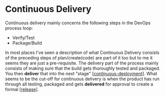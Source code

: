 # Continuous Delivery

Continuous delivery mainly concerns the following steps in the DevOps process loop:

* Verify/Test
* Package/Build

In most places I've seen a description of what Continuous Delivery consists of the preceding steps of plan/create(code) are part of it too but to me it seems they are just a pre-requisite.
The delivery part of the process mainly consists of making sure that the build gets thoroughly tested and packaged. You then **deliver** that into the next "stage" [[continuous-deployment]].
What seems to be the cut-off for continuous delivery is when the product has run through all testing, packaged and gets **delivered** for approval to create a formal [[release]].

[//begin]: # "Autogenerated link references for markdown compatibility"
[continuous-deployment]: continuous-deployment "Continuous Deployment"
[release]: ../release "Release"
[//end]: # "Autogenerated link references"